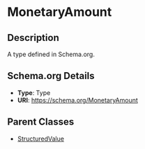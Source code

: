 # MonetaryAmount

## Description
A type defined in Schema.org.

## Schema.org Details
- **Type**: Type
- **URI**: https://schema.org/MonetaryAmount

## Parent Classes
- [StructuredValue](../StructuredValue.md)

